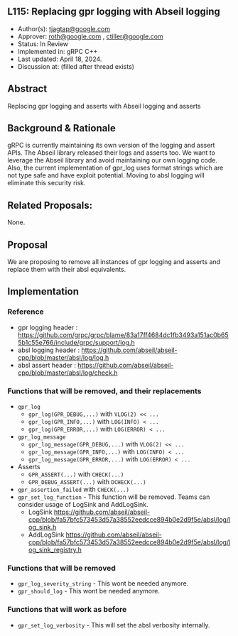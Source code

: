 L115: Replacing gpr logging with Abseil logging
----

* Author(s): tjagtap@google.com
* Approver: roth@google.com , ctiller@google.com
* Status: In Review 
* Implemented in: gRPC C++
* Last updated: April 18, 2024.
* Discussion at: (filled after thread exists)

## Abstract

Replacing gpr logging and asserts with Abseil logging and asserts

## Background & Rationale

gRPC is currently maintaining its own version of the logging and assert APIs. The Abseil library released their logs and asserts too. We want to leverage the Abseil library and avoid maintaining our own logging code. Also, the current implementation of gpr_log uses format strings which are not type safe and have exploit potential. Moving to absl logging will eliminate this security risk.

## Related Proposals:

None.

## Proposal

We are proposing to remove all instances of gpr logging and asserts and replace them with their absl equivalents.

## Implementation

### Reference
* gpr logging header : https://github.com/grpc/grpc/blame/83a17ff4684dc1fb3493a151ac0b655b1c55e766/include/grpc/support/log.h
* absl logging header : https://github.com/abseil/abseil-cpp/blob/master/absl/log/log.h
* absl assert header : https://github.com/abseil/abseil-cpp/blob/master/absl/log/check.h

### Functions that will be removed, and their replacements
* `gpr_log`
	* `gpr_log(GPR_DEBUG,...)` with `VLOG(2) << ...`
	* `gpr_log(GPR_INFO,...)` with `LOG(INFO) < ...`
	* `gpr_log(GPR_ERROR,...)` with `LOG(ERROR) < ...`
* `gpr_log_message`
	* `gpr_log_message(GPR_DEBUG,...)` with `VLOG(2) << ...`
	* `gpr_log_message(GPR_INFO,...)` with `LOG(INFO) < ...`
	* `gpr_log_message(GPR_ERROR,...)` with `LOG(ERROR) < ...`
* Asserts
	* `GPR_ASSERT(...)` with `CHECK(...)`
	* `GPR_DEBUG_ASSERT(...)` with `DCHECK(...)`
* `gpr_assertion_failed` with `CHECK(...)`
* `gpr_set_log_function` - This function will be removed. Teams can consider usage of LogSink and AddLogSink.
	* LogSink https://github.com/abseil/abseil-cpp/blob/fa57bfc573453d57a38552eedcce894b0e2d9f5e/absl/log/log_sink.h
	* AddLogSink https://github.com/abseil/abseil-cpp/blob/fa57bfc573453d57a38552eedcce894b0e2d9f5e/absl/log/log_sink_registry.h

### Functions that will be removed 
* `gpr_log_severity_string` - This wont be needed anymore. 
* `gpr_should_log` - This wont be needed anymore. 

### Functions that will work as before
* `gpr_set_log_verbosity` - This will set the absl verbosity internally. 
